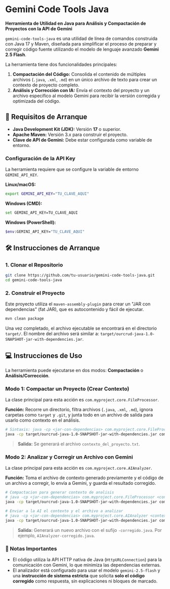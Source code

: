 
# Gemini Code Tools Java

**Herramienta de Utilidad en Java para Análisis y Compactación de Proyectos con la API de Gemini**

`gemini-code-tools-java` es una utilidad de línea de comandos construida con Java 17 y Maven, diseñada para simplificar el proceso de preparar y corregir código fuente utilizando el modelo de lenguaje avanzado **Gemini 2.5 Flash**.

La herramienta tiene dos funcionalidades principales:

1.  **Compactación del Código:** Consolida el contenido de múltiples archivos (`.java`, `.xml`, `.md`) en un único archivo de texto para crear un contexto de proyecto completo.
2.  **Análisis y Corrección con IA:** Envía el contexto del proyecto y un archivo específico al modelo Gemini para recibir la versión corregida y optimizada del código.

## 🚀 Requisitos de Arranque

* **Java Development Kit (JDK):** Versión **17** o superior.
* **Apache Maven:** Versión 3.x para construir el proyecto.
* **Clave de API de Gemini:** Debe estar configurada como variable de entorno.

### Configuración de la API Key

La herramienta requiere que se configure la variable de entorno `GEMINI_API_KEY`.

**Linux/macOS:**
```bash
export GEMINI_API_KEY="TU_CLAVE_AQUI"
````

**Windows (CMD):**

```bash
set GEMINI_API_KEY=TU_CLAVE_AQUI
```

**Windows (PowerShell):**

```bash
$env:GEMINI_API_KEY="TU_CLAVE_AQUI"
```

## 🛠️ Instrucciones de Arranque

### 1\. Clonar el Repositorio

```bash
git clone https://github.com/tu-usuario/gemini-code-tools-java.git
cd gemini-code-tools-java
```

### 2\. Construir el Proyecto

Este proyecto utiliza el `maven-assembly-plugin` para crear un "JAR con dependencias" (fat JAR), que es autocontenido y fácil de ejecutar.

```bash
mvn clean package
```

Una vez completado, el archivo ejecutable se encontrará en el directorio `target/`. El nombre del archivo será similar a: `target/ourcrud-java-1.0-SNAPSHOT-jar-with-dependencies.jar`.

## 💻 Instrucciones de Uso

La herramienta puede ejecutarse en dos modos: **Compactación** o **Análisis/Corrección**.

### Modo 1: Compactar un Proyecto (Crear Contexto)

La clase principal para esta acción es `com.myproject.core.FileProcessor`.

**Función:** Recorre un directorio, filtra archivos (`.java`, `.xml`, `.md`), ignora carpetas como `target` y `.git`, y junta todo en un archivo de salida para usarlo como contexto en el análisis.

```bash
# Sintaxis: java -cp <jar-con-dependencias> com.myproject.core.FileProcessor <ruta_proyecto> <salida.txt>
java -cp target/ourcrud-java-1.0-SNAPSHOT-jar-with-dependencies.jar com.myproject.core.FileProcessor ./ ./proyecto_compactado.txt
```

> **Salida:** Se generará el archivo `contexto_del_proyecto.txt`.

### Modo 2: Analizar y Corregir un Archivo con Gemini

La clase principal para esta acción es `com.myproject.core.AIAnalyzer`.

**Función:** Toma el archivo de contexto generado previamente y el código de un archivo a corregir, lo envía a Gemini, y guarda el resultado corregido.

```bash
# Compactacion para generar contexto de analisis
# java -cp <jar-con-dependencias> com.myproject.core.FileProcessor <contexto.txt> <archivo.java>
java -cp target/ourcrud-java-1.0-SNAPSHOT-jar-with-dependencies.jar com.myproject.core.FileProcessor ./ ./proyecto_compactado.txt

# Enviar a la AI el contexto y el archivo a analizar
# java -cp <jar-con-dependencias> com.myproject.core.AIAnalyzer <contexto.txt> <archivo.java>
java -cp target/ourcrud-java-1.0-SNAPSHOT-jar-with-dependencies.jar com.myproject.core.AIAnalyzer proyecto_compactado.txt src/main/java/com/myproject/core/PathSorter.java
```

> **Salida:** Generará un nuevo archivo con el sufijo `-corregido.java`. Por ejemplo, `AIAnalyzer-corregido.java`.

### 📌 Notas Importantes

  * El código utiliza la API HTTP nativa de Java (`HttpURLConnection`) para la comunicación con Gemini, lo que minimiza las dependencias externas.
  * El analizador está configurado para usar el modelo `gemini-2.5-flash` y una **instrucción de sistema estricta** que solicita **solo el código corregido** como respuesta, sin explicaciones ni bloques de marcado.
